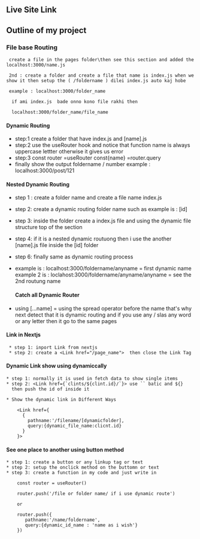 ## Live Site Link 

## Outline of my project

### File base Routing
     
     create a file in the pages folder\then see this section and added the localhost:3000/name.js 

     2nd : create a folder and create a file that name is index.js when we show it then setup the ( /foldername ) dilei index.js auto kaj hobe 

     example : localhost:3000/folder_name

      if ami index.js  bade onno kono file rakhi then  

      localhost:3000/folder_name/file_name

#### Dynamic Routing 
  * step:1 create  a folder that have index.js and [name].js 
  * step:2 use the useRouter hook and notice that function name is always uppercase lettter otherwise it gives us error 
  * step:3  const router =useRouter   const{name} =router.query 
  * finally show the output  foldername / number   example : localhost:3000/post/121


  #### Nested Dynamic Routing 

  * step 1 : create a folder name and create a file name index.js
  * step 2: create a dynamic routing folder name such as example is : [id]
  * step 3: inside the folder create a index.js file  and using the dynamic file structure top of the section 
  * step 4: if it is a nested dynamic routuong then i use the another [name].js file inside the [id] folder 
  * step 6: finally same as dynamic routing process 
  * example is : localhost:3000/foldername/anyname  = first dynamic name 
    example 2 is : loclahost:3000/foldername/anyname/anyname = see the 2nd routung name 

    #### Catch all Dynamic Router

   * using [...name]   = using the spread operator before the name that's why next detect that it is dynamic routing and if you use any / slas any word or any letter then it go to the same pages 

   #### Link in Nextjs

     * step 1: inport Link from nextjs 
     * step 2: create a <Link href="/page_name">  then close the Link Tag 

   #### Dynamic Link show using dynamiccally 

    * step 1: normally it is used in fetch data to show single items 
    * step 2: <Link href={`clints/${clint.id}/`}> use `` batic and ${}
      then push the id of inside it 

    * Show the dynamic link in Different Ways 
        
        <Link href={
          {
            pathname:'/filename/[dynamicfolder],
            query:{dynamic_file_name:clicnt.id}
          }
        }>

  #### See one place to another using button method

    * step 1: create a button or any linkup tag or text 
    * step 2: setup the onclick method on the buttomn or text 
    * step 3: create a function in my code and just write in  

        const router = useRouter()

        router.push('/file or folder name/ if i use dynamic route') 

        or 

        router.push({
           pathname:'/name/foldername',
           query:{dynamic_id_name : 'name as i wish'}
        })


   



      
